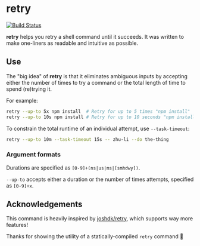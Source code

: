 # retry

[![Build Status]](https://github.com/EricCrosson/retry/actions/workflows/release.yml)

[build status]: https://github.com/EricCrosson/retry/actions/workflows/release.yml/badge.svg?event=push

**retry** helps you retry a shell command until it succeeds.
It was written to make one-liners as readable and intuitive as possible.

## Use

The "big idea" of **retry** is that it eliminates ambiguous inputs by accepting either the number of times to try a command or the total length of time to spend (re)trying it.

For example:

```bash
retry --up-to 5x npm install  # Retry for up to 5 times "npm install"
retry --up-to 10s npm install # Retry for up to 10 seconds "npm install"
```

To constrain the total runtime of an individual attempt, use `--task-timeout`:

```bash
retry --up-to 10m --task-timeout 15s -- zhu-li --do the-thing
```

### Argument formats

Durations are specified as `[0-9]+(ns|us|ms|[smhdwy])`.

`--up-to` accepts either a duration or the number of times attempts, specified as `[0-9]+x`.

## Acknowledgements

This command is heavily inspired by [joshdk/retry], which supports way more features!

Thanks for showing the utility of a statically-compiled `retry` command :bow:

[joshdk/retry]: https://github.com/joshdk/retry/
